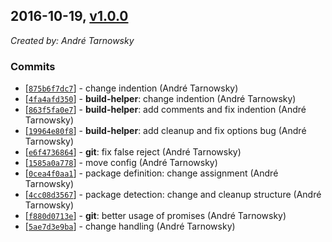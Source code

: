 ## 2016-10-19, [v1.0.0](https://github.com/lotterfriends/build-helper/releases/tag/1.0.0)

*Created by: André Tarnowsky*

### Commits
  - [[`875b6f7dc7`](https://github.com/lotterfriends/build-helper/commit/875b6f7dc7b307eb4ac41c95c1a6fadcf674cff0)] - change indention (André Tarnowsky)
  - [[`4fa4afd350`](https://github.com/lotterfriends/build-helper/commit/4fa4afd35070416d21e8319c1c29a5214ace28d7)] - **build-helper**: change indention (André Tarnowsky)
  - [[`863f5fa0e7`](https://github.com/lotterfriends/build-helper/commit/863f5fa0e7e4863cb8e3400e2e2a76f374e2d47b)] - **build-helper**: add comments and fix indention (André Tarnowsky)
  - [[`19964e80f8`](https://github.com/lotterfriends/build-helper/commit/19964e80f815286d35b62088f24e8fb193bd3d91)] - **build-helper**: add cleanup and fix options bug (André Tarnowsky)
  - [[`e6f4736864`](https://github.com/lotterfriends/build-helper/commit/e6f47368647a4a35494bae392220d5ed1ee89fcb)] - **git**: fix false reject (André Tarnowsky)
  - [[`1585a0a778`](https://github.com/lotterfriends/build-helper/commit/1585a0a77837b3d16a759548fed6412345322b58)] - move config (André Tarnowsky)
  - [[`0cea4f0aa1`](https://github.com/lotterfriends/build-helper/commit/0cea4f0aa1641d4237b1307c3b7dc6df8390ea69)] - package definition: change assignment (André Tarnowsky)
  - [[`4cc08d3567`](https://github.com/lotterfriends/build-helper/commit/4cc08d3567a3d1338f0d5400596913eed3ae353e)] - package detection: change and cleanup structure (André Tarnowsky)
  - [[`f880d0713e`](https://github.com/lotterfriends/build-helper/commit/f880d0713edb4dfcf7d59c390248e66d31b4f8de)] - **git**: better usage of promises (André Tarnowsky)
  - [[`5ae7d3e9ba`](https://github.com/lotterfriends/build-helper/commit/5ae7d3e9ba0e610d07d246ce2bc4bee28adf4d6b)] - change handling (André Tarnowsky)
